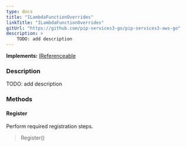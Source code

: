 ```yaml
---
type: docs
title: "ILambdaFunctionOverrides"
linkTitle: "ILambdaFunctionOverrides"
gitUrl: "https://github.com/pip-services3-go/pip-services3-aws-go"
description: >
    TODO: add description
---
```


**Implements:** [IReferenceable](../../../commons/refer/ireferenceable)

### Description

TODO: add description


### Methods

#### Register
Perform required registration steps.

> Register()